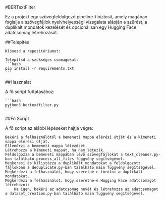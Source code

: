#BERTextFilter

Ez a projekt egy szövegfeldolgozó pipeline-t biztosít, amely magában foglalja a szövegfájlok nyelvhelyességi vizsgálata alápján a szűrést, a duplikált mondatok kezelését és opcionálisan egy Hugging Face adatcsomag létrehozását.

##Telepítés

    Klónozd a repozitóriumot:

    Telepítsd a szükséges csomagokat:
    ```bash
    pip install -r requirements.txt
    ```
    
##Használat

A fő script futtatásához:

    ```bash
    python3 bertextfilter.py
    ```

##Fő Script

A fő script az alábbi lépéseket hajtja végre:

    Bekéri a felhasználótól a bemeneti mappa elérési útját és a kimeneti mappa elérési útját.
    Ellenőrzi a bemeneti mappa létezését.
    Létrehozza a kimeneti mappát, ha nem létezik.
    Feldolgozza a bemeneti mappában lévő szövegfájlokat a text_cleaner.py-ban található process_all_files függvény segítségével.
    Megkeresi és kilistázza a duplikált mondatokat a feldolgozott fájlokban a deduplicate.py-ban található main függvény segítségével.
    Megkérdezi a felhasználót, hogy szeretné-e törölni a duplikált mondatokat.
    Megkérdezi a felhasználót, hogy szeretne-e Hugging Face adatcsomagot létrehozni:
        Ha igen, bekéri az adatcsomag nevét és létrehozza az adatcsomagot a dataset_creation.py-ban található main függvény segítségével.

